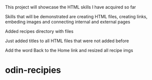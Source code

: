 This project will showcase the HTML skills I have acquired so far

Skills that will be demonstrated are creating HTML files, creating links, embeding images and connecting internal and external pages

Added recipes directory with files

Just added titles to all HTML files that were not added before

Add the word Back to the Home link and resized all recipe imgs

# odin-recipies
